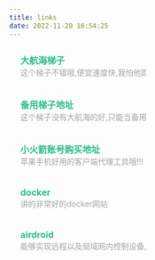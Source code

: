 ```yaml
---
title: links
date: 2022-11-20 16:54:25
---
```

<div class="post-body">
    <div id="links">
        <style>
            .links-content {
                margin-top: 1rem;
            }
            .link-navigation::after {
                content: " ";
                display: block;
                clear: both;
            }
            .card {
                width: 45%;
                font-size: 1rem;
                padding: 10px 20px;
                border-radius: 4px;
                transition-duration: 0.15s;
                margin-bottom: 1rem;
                display: flex;
            }
            .card:nth-child(odd) {
                float: left;
            }
            .card:nth-child(even) {
                float: right;
            }
            .card:hover {
                transform: scale(1.1);
                box-shadow: 0 2px 6px 0 rgba(0, 0, 0, 0.12), 0 0 6px 0 rgba(0, 0, 0, 0.04);
            }
            .card a {
                border: none;
            }
            .card .ava {
                width: 3rem !important;
                height: 3rem !important;
                margin: 0 !important;
                margin-right: 1em !important;
                border-radius: 4px;
            }
            .card .card-header {
                font-style: italic;
                overflow: hidden;
                width: 100%;
            }
            .card .card-header a {
                font-style: normal;
                color: #2bbc8a;
                font-weight: bold;
                text-decoration: none;
            }
            .card .card-header a:hover {
                color: #d480aa;
                text-decoration: none;
            }
            .card .card-header .info {
                font-style: normal;
                color: #a3a3a3;
                font-size: 14px;
                min-width: 0;
                overflow: hidden;
                white-space: nowrap;
            }
        </style>
        <div class="links-content">
            <div class="link-navigation">
                <div class="card">
                    <div class="card-header">
                        <div>
                            <a href="https://youyun100.com/">大航海梯子</a>
                        </div>
                        <div class="info">这个梯子不错哦,便宜速度快,我怕他跑路</div>
                    </div>
                </div>
                <p></p>
                <p></p>
                <p></p>
                <div class="card">
                    <div class="card-header">
                        <div>
                            <a href="https://youyun100.com/">备用梯子地址</a>
                        </div>
                        <div class="info">这个梯子没有大航海的好,只能当备用梯子</div>
                    </div>
                </div>
                <p></p>
                <p></p>
                <p></p>
                <div class="card">
                    <div class="card-header">
                        <div>
                            <a href="fk.evvcv.com">小火箭账号购买地址</a>
                        </div>
                        <div class="info">苹果手机好用的客户端代理工具哦!!!</div>
                    </div>
                </div>
                <p></p>
                <p></p>
                <p></p>
                <div class="card">
                    <div class="card-header">
                        <div>
                            <a href="https://yeasy.gitbook.io/docker_practice/">docker</a>
                        </div>
                        <div class="info">讲的非常好的docker网站</div>
                    </div>
                </div>
                <p></p>
                <p></p>
                <p></p>
                <div class="card">
                    <div class="card-header">
                        <div>
                            <a href="https://www.airdroid.cn/">airdroid</a>
                        </div>
                        <div class="info">能够实现远程以及局域网内控制设备,传输文件,以及把旧手机当成监控</div>
                    </div>
                </div>
                <p></p>
                <p></p>
                <p></p>
            </div>
        </div>
    </div>
</div>